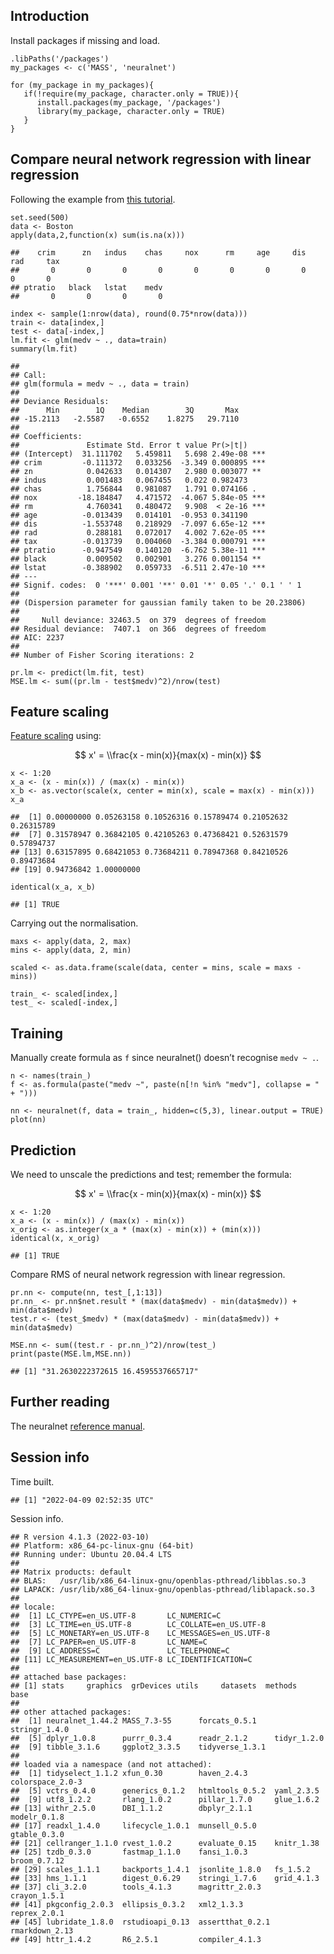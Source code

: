 Introduction
------------

Install packages if missing and load.

    .libPaths('/packages')
    my_packages <- c('MASS', 'neuralnet')

    for (my_package in my_packages){
       if(!require(my_package, character.only = TRUE)){
          install.packages(my_package, '/packages')
          library(my_package, character.only = TRUE)
       }
    }

Compare neural network regression with linear regression
--------------------------------------------------------

Following the example from [this
tutorial](http://datascienceplus.com/fitting-neural-network-in-r/).

    set.seed(500)
    data <- Boston
    apply(data,2,function(x) sum(is.na(x)))

    ##    crim      zn   indus    chas     nox      rm     age     dis     rad     tax 
    ##       0       0       0       0       0       0       0       0       0       0 
    ## ptratio   black   lstat    medv 
    ##       0       0       0       0

    index <- sample(1:nrow(data), round(0.75*nrow(data)))
    train <- data[index,]
    test <- data[-index,]
    lm.fit <- glm(medv ~ ., data=train)
    summary(lm.fit)

    ## 
    ## Call:
    ## glm(formula = medv ~ ., data = train)
    ## 
    ## Deviance Residuals: 
    ##      Min        1Q    Median        3Q       Max  
    ## -15.2113   -2.5587   -0.6552    1.8275   29.7110  
    ## 
    ## Coefficients:
    ##               Estimate Std. Error t value Pr(>|t|)    
    ## (Intercept)  31.111702   5.459811   5.698 2.49e-08 ***
    ## crim         -0.111372   0.033256  -3.349 0.000895 ***
    ## zn            0.042633   0.014307   2.980 0.003077 ** 
    ## indus         0.001483   0.067455   0.022 0.982473    
    ## chas          1.756844   0.981087   1.791 0.074166 .  
    ## nox         -18.184847   4.471572  -4.067 5.84e-05 ***
    ## rm            4.760341   0.480472   9.908  < 2e-16 ***
    ## age          -0.013439   0.014101  -0.953 0.341190    
    ## dis          -1.553748   0.218929  -7.097 6.65e-12 ***
    ## rad           0.288181   0.072017   4.002 7.62e-05 ***
    ## tax          -0.013739   0.004060  -3.384 0.000791 ***
    ## ptratio      -0.947549   0.140120  -6.762 5.38e-11 ***
    ## black         0.009502   0.002901   3.276 0.001154 ** 
    ## lstat        -0.388902   0.059733  -6.511 2.47e-10 ***
    ## ---
    ## Signif. codes:  0 '***' 0.001 '**' 0.01 '*' 0.05 '.' 0.1 ' ' 1
    ## 
    ## (Dispersion parameter for gaussian family taken to be 20.23806)
    ## 
    ##     Null deviance: 32463.5  on 379  degrees of freedom
    ## Residual deviance:  7407.1  on 366  degrees of freedom
    ## AIC: 2237
    ## 
    ## Number of Fisher Scoring iterations: 2

    pr.lm <- predict(lm.fit, test)
    MSE.lm <- sum((pr.lm - test$medv)^2)/nrow(test)

Feature scaling
---------------

[Feature scaling](https://en.wikipedia.org/wiki/Feature_scaling) using:

$$ x' = \\frac{x - min(x)}{max(x) - min(x)} $$

    x <- 1:20
    x_a <- (x - min(x)) / (max(x) - min(x))
    x_b <- as.vector(scale(x, center = min(x), scale = max(x) - min(x)))
    x_a

    ##  [1] 0.00000000 0.05263158 0.10526316 0.15789474 0.21052632 0.26315789
    ##  [7] 0.31578947 0.36842105 0.42105263 0.47368421 0.52631579 0.57894737
    ## [13] 0.63157895 0.68421053 0.73684211 0.78947368 0.84210526 0.89473684
    ## [19] 0.94736842 1.00000000

    identical(x_a, x_b)

    ## [1] TRUE

Carrying out the normalisation.

    maxs <- apply(data, 2, max)
    mins <- apply(data, 2, min)

    scaled <- as.data.frame(scale(data, center = mins, scale = maxs - mins))

    train_ <- scaled[index,]
    test_ <- scaled[-index,]

Training
--------

Manually create formula as `f` since neuralnet() doesn’t recognise
`medv ~ .`.

    n <- names(train_)
    f <- as.formula(paste("medv ~", paste(n[!n %in% "medv"], collapse = " + ")))

    nn <- neuralnet(f, data = train_, hidden=c(5,3), linear.output = TRUE)
    plot(nn)

Prediction
----------

We need to unscale the predictions and test; remember the formula:

$$ x' = \\frac{x - min(x)}{max(x) - min(x)} $$

    x <- 1:20
    x_a <- (x - min(x)) / (max(x) - min(x))
    x_orig <- as.integer(x_a * (max(x) - min(x)) + (min(x)))
    identical(x, x_orig)

    ## [1] TRUE

Compare RMS of neural network regression with linear regression.

    pr.nn <- compute(nn, test_[,1:13])
    pr.nn_ <- pr.nn$net.result * (max(data$medv) - min(data$medv)) + min(data$medv)
    test.r <- (test_$medv) * (max(data$medv) - min(data$medv)) + min(data$medv)

    MSE.nn <- sum((test.r - pr.nn_)^2)/nrow(test_)
    print(paste(MSE.lm,MSE.nn))

    ## [1] "31.2630222372615 16.4595537665717"

Further reading
---------------

The neuralnet [reference
manual](https://cran.r-project.org/web/packages/neuralnet/neuralnet.pdf).

Session info
------------

Time built.

    ## [1] "2022-04-09 02:52:35 UTC"

Session info.

    ## R version 4.1.3 (2022-03-10)
    ## Platform: x86_64-pc-linux-gnu (64-bit)
    ## Running under: Ubuntu 20.04.4 LTS
    ## 
    ## Matrix products: default
    ## BLAS:   /usr/lib/x86_64-linux-gnu/openblas-pthread/libblas.so.3
    ## LAPACK: /usr/lib/x86_64-linux-gnu/openblas-pthread/liblapack.so.3
    ## 
    ## locale:
    ##  [1] LC_CTYPE=en_US.UTF-8       LC_NUMERIC=C              
    ##  [3] LC_TIME=en_US.UTF-8        LC_COLLATE=en_US.UTF-8    
    ##  [5] LC_MONETARY=en_US.UTF-8    LC_MESSAGES=en_US.UTF-8   
    ##  [7] LC_PAPER=en_US.UTF-8       LC_NAME=C                 
    ##  [9] LC_ADDRESS=C               LC_TELEPHONE=C            
    ## [11] LC_MEASUREMENT=en_US.UTF-8 LC_IDENTIFICATION=C       
    ## 
    ## attached base packages:
    ## [1] stats     graphics  grDevices utils     datasets  methods   base     
    ## 
    ## other attached packages:
    ##  [1] neuralnet_1.44.2 MASS_7.3-55      forcats_0.5.1    stringr_1.4.0   
    ##  [5] dplyr_1.0.8      purrr_0.3.4      readr_2.1.2      tidyr_1.2.0     
    ##  [9] tibble_3.1.6     ggplot2_3.3.5    tidyverse_1.3.1 
    ## 
    ## loaded via a namespace (and not attached):
    ##  [1] tidyselect_1.1.2 xfun_0.30        haven_2.4.3      colorspace_2.0-3
    ##  [5] vctrs_0.4.0      generics_0.1.2   htmltools_0.5.2  yaml_2.3.5      
    ##  [9] utf8_1.2.2       rlang_1.0.2      pillar_1.7.0     glue_1.6.2      
    ## [13] withr_2.5.0      DBI_1.1.2        dbplyr_2.1.1     modelr_0.1.8    
    ## [17] readxl_1.4.0     lifecycle_1.0.1  munsell_0.5.0    gtable_0.3.0    
    ## [21] cellranger_1.1.0 rvest_1.0.2      evaluate_0.15    knitr_1.38      
    ## [25] tzdb_0.3.0       fastmap_1.1.0    fansi_1.0.3      broom_0.7.12    
    ## [29] scales_1.1.1     backports_1.4.1  jsonlite_1.8.0   fs_1.5.2        
    ## [33] hms_1.1.1        digest_0.6.29    stringi_1.7.6    grid_4.1.3      
    ## [37] cli_3.2.0        tools_4.1.3      magrittr_2.0.3   crayon_1.5.1    
    ## [41] pkgconfig_2.0.3  ellipsis_0.3.2   xml2_1.3.3       reprex_2.0.1    
    ## [45] lubridate_1.8.0  rstudioapi_0.13  assertthat_0.2.1 rmarkdown_2.13  
    ## [49] httr_1.4.2       R6_2.5.1         compiler_4.1.3
